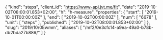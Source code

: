 {
  "kind": "steps",
  "client_id": "https://www-api.jvt.me/fit",
  "date": "2019-10-02T08:00:01.853+02:00",
  "h": "h-measure",
  "properties": {
    "start": [
      "2019-10-01T00:00:00Z"
    ],
    "end": [
      "2019-10-02T00:00:00Z"
    ],
    "num": [
      "6678"
    ],
    "unit": [
      "steps"
    ],
    "published": [
      "2019-10-02T08:00:01.853+02:00"
    ]
  },
  "slug": "2019/10/0Ewmm",
  "aliases": [
    "/mf2/0e3cfc14-a9ea-49a0-b78b-db2bda27b886/"
  ]
}
